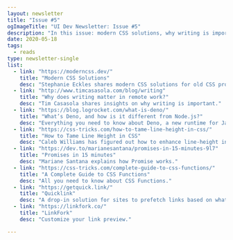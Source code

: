 ```yaml
---
layout: newsletter
title: "Issue #5"
ogImageTitle: "UI Dev Newsletter: Issue #5"
description: "In this issue: modern CSS solutions, why writing is important, CSS functions, and more."
date: 2020-05-18
tags:
  - reads
type: newsletter-single
list:
  - link: "https://moderncss.dev/"
    title: "Modern CSS Solutions"
    desc: "Stephanie Eckles shares modern CSS solutions for old CSS problems."
  - link: "http://www.timcasasola.com/blog/writing"
    title: "Why does writing matter in remote work?"
    desc: "Tim Casasola shares insights on why writing is important."
  - link: "https://blog.logrocket.com/what-is-deno/"
    title: "What’s Deno, and how is it different from Node.js?"
    desc: "Everything you need to know about Deno, a new runtime for JavaScript."
  - link: "https://css-tricks.com/how-to-tame-line-height-in-css/"
    title: "How to Tame Line Height in CSS"
    desc: "Caleb Williams has figured out how to enhance line-height in CSS."
  - link: "https://dev.to/marianesantana/promises-in-15-minutes-9l7"
    title: "Promises in 15 minutes"
    desc: "Mariane Santana explains how Promise works."
  - link: "https://css-tricks.com/complete-guide-to-css-functions/"
    title: "A Complete Guide to CSS Functions"
    desc: "All you need to know about CSS Functions."
  - link: "https://getquick.link/"
    title: "Quicklink"
    desc: "A drop-in solution for sites to prefetch links based on what is in the user’s viewport."
  - link: "https://linkfork.co/"
    title: "LinkFork"
    desc: "Customize your link preview."

---
```

